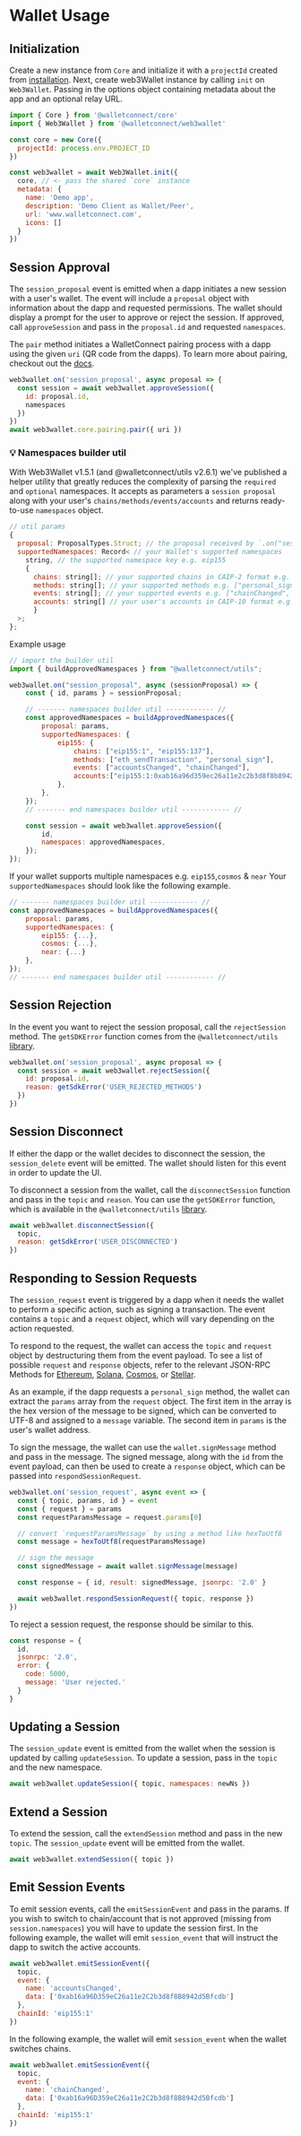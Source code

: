 # Wallet Usage

## Initialization

Create a new instance from `Core` and initialize it with a `projectId` created from [installation](./installation.md). Next, create web3Wallet instance by calling `init` on `Web3Wallet`. Passing in the options object containing metadata about the app and an optional relay URL.

```javascript
import { Core } from '@walletconnect/core'
import { Web3Wallet } from '@walletconnect/web3wallet'

const core = new Core({
  projectId: process.env.PROJECT_ID
})

const web3wallet = await Web3Wallet.init({
  core, // <- pass the shared `core` instance
  metadata: {
    name: 'Demo app',
    description: 'Demo Client as Wallet/Peer',
    url: 'www.walletconnect.com',
    icons: []
  }
})
```

## Session Approval

The `session_proposal` event is emitted when a dapp initiates a new session with a user's wallet. The event will include a `proposal` object with information about the dapp and requested permissions. The wallet should display a prompt for the user to approve or reject the session. If approved, call `approveSession` and pass in the `proposal.id` and requested `namespaces`.

The `pair` method initiates a WalletConnect pairing process with a dapp using the given `uri` (QR code from the dapps). To learn more about pairing, checkout out the [docs](../core/pairing-api.md).

```javascript
web3wallet.on('session_proposal', async proposal => {
  const session = await web3wallet.approveSession({
    id: proposal.id,
    namespaces
  })
})
await web3wallet.core.pairing.pair({ uri })
```
### 💡 Namespaces builder util
With Web3Wallet v1.5.1 (and @walletconnect/utils v2.6.1) we've published a helper utility that greatly reduces the complexity of parsing the `required` and `optional` namespaces. It accepts as parameters a `session proposal` along with your user's `chains/methods/events/accounts` and returns ready-to-use `namespaces` object.
```javascript
// util params
{
  proposal: ProposalTypes.Struct; // the proposal received by `.on("session_proposal")`
  supportedNamespaces: Record< // your Wallet's supported namespaces
    string, // the supported namespace key e.g. eip155
    { 
      chains: string[]; // your supported chains in CAIP-2 format e.g. ["eip155:1", "eip155:2", ...]
      methods: string[]; // your supported methods e.g. ["personal_sign", "eth_sendTransaction"]
      events: string[]; // your supported events e.g. ["chainChanged", "accountsChanged"]
      accounts: string[] // your user's accounts in CAIP-10 format e.g. ["eip155:1:0x453d506b1543dcA64f57Ce6e7Bb048466e85e228"]
      }
  >;
};
```
Example usage
```javascript
// import the builder util
import { buildApprovedNamespaces } from "@walletconnect/utils";

web3wallet.on("session_proposal", async (sessionProposal) => {
    const { id, params } = sessionProposal;

    // ------- namespaces builder util ------------ //
    const approvedNamespaces = buildApprovedNamespaces({
        proposal: params,
        supportedNamespaces: {
            eip155: {
                chains: ["eip155:1", "eip155:137"],
                methods: ["eth_sendTransaction", "personal_sign"],
                events: ["accountsChanged", "chainChanged"],
                accounts:["eip155:1:0xab16a96d359ec26a11e2c2b3d8f8b8942d5bfcdb","eip155:137:0xab16a96d359ec26a11e2c2b3d8f8b8942d5bfcdb"]
            },
        },
    });
    // ------- end namespaces builder util ------------ //

    const session = await web3wallet.approveSession({
        id,
        namespaces: approvedNamespaces,
    });
});
```
If your wallet supports multiple namespaces e.g. `eip155`,`cosmos` & `near`
Your `supportedNamespaces` should look like the following example.
```javascript
// ------- namespaces builder util ------------ //
const approvedNamespaces = buildApprovedNamespaces({
    proposal: params,
    supportedNamespaces: {
        eip155: {...}, 
        cosmos: {...},
        near: {...}
    },
});
// ------- end namespaces builder util ------------ //
``` 

## Session Rejection

In the event you want to reject the session proposal, call the `rejectSession` method. The `getSDKError` function comes from the `@walletconnect/utils` [library](https://github.com/WalletConnect/walletconnect-monorepo/tree/v2.0/packages/utils).

```javascript
web3wallet.on('session_proposal', async proposal => {
  const session = await web3wallet.rejectSession({
    id: proposal.id,
    reason: getSdkError('USER_REJECTED_METHODS')
  })
})
```

## Session Disconnect

If either the dapp or the wallet decides to disconnect the session, the `session_delete` event will be emitted. The wallet should listen for this event in order to update the UI.

To disconnect a session from the wallet, call the `disconnectSession` function and pass in the `topic` and `reason`. You can use the `getSDKError` function, which is available in the `@walletconnect/utils` [library](https://github.com/WalletConnect/walletconnect-monorepo/tree/v2.0/packages/utils).

```javascript
await web3wallet.disconnectSession({
  topic,
  reason: getSdkError('USER_DISCONNECTED')
})
```

## Responding to Session Requests

The `session_request` event is triggered by a dapp when it needs the wallet to perform a specific action, such as signing a transaction. The event contains a `topic` and a `request` object, which will vary depending on the action requested.

To respond to the request, the wallet can access the `topic` and `request` object by destructuring them from the event payload. To see a list of possible `request` and `response` objects, refer to the relevant JSON-RPC Methods for [Ethereum](../../advanced/rpc-reference/ethereum-rpc.md), [Solana](../../advanced/rpc-reference/solana-rpc.md), [Cosmos](../../advanced/rpc-reference/cosmos-rpc.md), or [Stellar](../../advanced/rpc-reference/stellar-rpc.md).

As an example, if the dapp requests a `personal_sign` method, the wallet can extract the `params` array from the `request` object. The first item in the array is the hex version of the message to be signed, which can be converted to UTF-8 and assigned to a `message` variable. The second item in `params` is the user's wallet address.

To sign the message, the wallet can use the `wallet.signMessage` method and pass in the message. The signed message, along with the `id` from the event payload, can then be used to create a `response` object, which can be passed into `respondSessionRequest`.

```javascript
web3wallet.on('session_request', async event => {
  const { topic, params, id } = event
  const { request } = params
  const requestParamsMessage = request.params[0]

  // convert `requestParamsMessage` by using a method like hexToUtf8
  const message = hexToUtf8(requestParamsMessage)

  // sign the message
  const signedMessage = await wallet.signMessage(message)

  const response = { id, result: signedMessage, jsonrpc: '2.0' }

  await web3wallet.respondSessionRequest({ topic, response })
})
```

To reject a session request, the response should be similar to this.

```javascript
const response = {
  id,
  jsonrpc: '2.0',
  error: {
    code: 5000,
    message: 'User rejected.'
  }
}
```

## Updating a Session

The `session_update` event is emitted from the wallet when the session is updated by calling `updateSession`. To update a session, pass in the `topic` and the new namespace.

```javascript
await web3wallet.updateSession({ topic, namespaces: newNs })
```

## Extend a Session

To extend the session, call the `extendSession` method and pass in the new `topic`. The `session_update` event will be emitted from the wallet.

```javascript
await web3wallet.extendSession({ topic })
```

## Emit Session Events

To emit session events, call the `emitSessionEvent` and pass in the params. If you wish to switch to chain/account that is not approved (missing from `session.namespaces`) you will have to update the session first. In the following example, the wallet will emit `session_event` that will instruct the dapp to switch the active accounts.

```javascript
await web3wallet.emitSessionEvent({
  topic,
  event: {
    name: 'accountsChanged',
    data: ['0xab16a96D359eC26a11e2C2b3d8f8B8942d5Bfcdb']
  },
  chainId: 'eip155:1'
})
```

In the following example, the wallet will emit `session_event` when the wallet switches chains.

```javascript
await web3wallet.emitSessionEvent({
  topic,
  event: {
    name: 'chainChanged',
    data: ['0xab16a96D359eC26a11e2C2b3d8f8B8942d5Bfcdb']
  },
  chainId: 'eip155:1'
})
```
